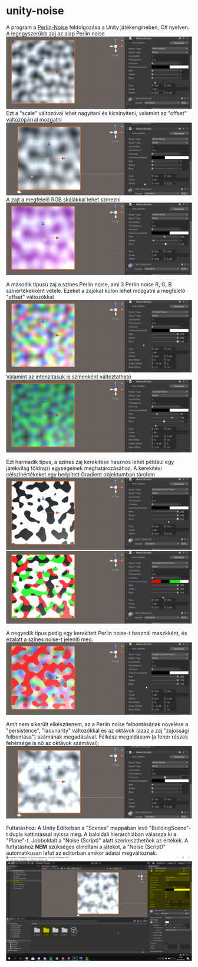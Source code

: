 # unity-noise

A program a [Perlin-Noise](https://en.wikipedia.org/wiki/Perlin_noise) feldolgozása a Unity játékengineben, C# nyelven.
A legegyszerűbb zaj az alap Perlin noise ![Perlin noise](/kepek/twEtm4boI9.png)
Ezt a "scale" változóval lehet nagyítani és kicsinyíteni, valamint az "offset" változópárral mozgatni ![Perlin noise mozgatása](/kepek/vbJdXGnlkH.png)
A zajt a megfelelő RGB skálákkal lehet színezni ![Perlin noise színezése](/kepek/t4udEbycXG.png)

A második típusú zaj a színes Perlin noise, ami 3 Perlin noise R, G, B színértékekként vétele. Ezeket a zajokat külön lehet mozgatni a megfelelő "offset" változókkal ![színes Perlin noise](/kepek/rziFNMJD5k.png)
Valamint az intenzitásuk is színenként változtatható ![színes Perlin noise](/kepek/k58Wr31A0x.png)

Ezt harmadik típus, a színes zaj kerekítése hasznos lehet például egy játékvilág földrajzi egységeinek meghatározásához. A kerekítési célszínértékeket egy beépített Gradient objektumban tárolom ![kerekített színes Perlin noise](/kepek/DWaPUlbFWg.png) ![kerekített színes Perlin noise](/kepek/pbUbMBdUSX.png)

A negyedik típus pedig egy kerekített Perlin noise-t használ maszkként, és ezalatt a színes noise-t jeleníti meg. ![kerekített színes Perlin noise](/kepek/au92FeCymD.png)

Amit nem sikerült elkészítenem, az a Perlin noise felbontásának növelése a "persistence", "lacunarity" változókkal és az oktávok (azaz a zaj "zajossági felbontása") számának megadásával. Félkész megoldásom (a fehér részek fehérsége is nő az oktávok számával): ![színes Perlin noise](/kepek/46oQ80xtra.png)


Futtatáshoz:
  A Unity Editorban a "Scenes" mappában levő "BuildingScene"-t dupla kattintással nyissa meg.
  A baloldali hierarchiában válassza ki a "Plane"-t.
  Jobboldalt a "Noise (Script)" alatt szerkeszthetőek az értékek.
  A futtatáshoz **NEM** szükséges elindítani a játékot, a "Noise (Script)" automatikusan lefut az editorban amikor adatai megváltoznak. ![színes Perlin noise](/kepek/Unity_tySuhsSDS2.png)

